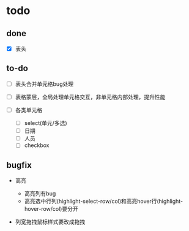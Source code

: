 # todo

## done

- [x] 表头

## to-do

- [ ] 表头合并单元格bug处理

- [ ] 表格蒙层，全局处理单元格交互，非单元格内部处理，提升性能

- [ ] 各类单元格
  - [ ] select(单元/多选)
  - [ ] 日期
  - [ ] 人员
  - [ ] checkbox

## bugfix

- 高亮

  - 高亮列有bug
  - 高亮选中行列(highlight-select-row/col)和高亮hover行(highlight-hover-row/col)要分开

- 列宽拖拽鼠标样式要改成拖拽
